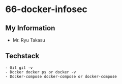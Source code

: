 # 66-docker-infosec

## My Information

- Mr. Ryu Takasu

## Techstack

    - Git git -v
    - Docker docker ps or docker -v
    - Docker-compose docker-compose or docker-compose